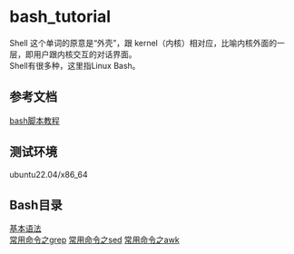 # bash_tutorial
Shell 这个单词的原意是“外壳”，跟 kernel（内核）相对应，比喻内核外面的一层，即用户跟内核交互的对话界面。  
Shell有很多种，这里指Linux Bash。

## 参考文档
[bash脚本教程](https://wangdoc.com/bash/intro)

## 测试环境  
ubuntu22.04/x86_64  

## Bash目录  
[基本语法](./basic/basic.md)  
[常用命令之grep](./grep/grep.md) 
[常用命令之sed](./sed/sed.md) 
[常用命令之awk](./awk/awk.md) 
